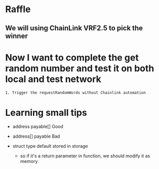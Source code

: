 # Raffle 
## We will using ChainLink VRF2.5 to pick the winner



# Now I want to complete the get random number and test it on both local and test network

    1. Trigger the requestRandomWords without Chainlink automation
















# Learning small tips

* address payable[] Good
* address[] payable Bad

* struct type default stored in storage
    * so if it's a return parameter in function, we should modify it as memory
